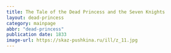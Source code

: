 ```yaml
---
title: The Tale of the Dead Princess and the Seven Knights
layout: dead-princess
category: mainpage
abbr: "dead-princess"
publication date: 1833
image-url: https://skaz-pushkina.ru/ill/z_11.jpg 
---
```

